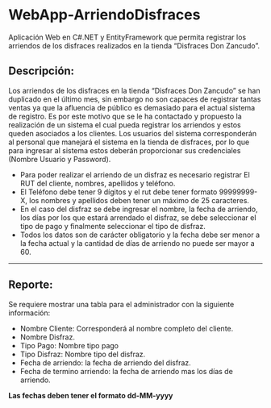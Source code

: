 # WebApp-ArriendoDisfraces
Aplicación Web en C#.NET y EntityFramework que permita registrar los arriendos de los disfraces realizados en la tienda “Disfraces Don Zancudo”.

## Descripción:
Los arriendos de los disfraces en la tienda “Disfraces Don Zancudo” se han duplicado en el último mes, sin embargo no son capaces de registrar tantas ventas ya que la afluencia de público es demasiado para el actual sistema de registro. Es por este motivo que se le ha contactado y propuesto la realización de un sistema el cual pueda registrar los arriendos y estos queden asociados a los clientes.
Los usuarios del sistema corresponderán al personal que manejará el sistema en la tienda de disfraces, por lo que para ingresar al sistema estos deberán proporcionar sus credenciales (Nombre Usuario y Password).

* Para poder realizar el arriendo de un disfraz es necesario registrar El RUT del cliente, nombres, apellidos y teléfono. 
* El Teléfono debe tener 9 dígitos y el rut debe tener formato 99999999-X, los nombres y apellidos deben tener un máximo de 25 caracteres.
* En el caso del disfraz se debe ingresar el nombre, la fecha de arriendo, los días por los que estará arrendado el disfraz, se debe seleccionar el tipo de pago y finalmente seleccionar el tipo de disfraz.
* Todos los datos son de carácter obligatorio y la fecha debe ser menor a la fecha actual  y la cantidad de días de arriendo no puede ser mayor a 60.

-------------------------------------------------------------------------------------------------------------------------------------------------------

## Reporte:
Se requiere mostrar una tabla para el administrador con la siguiente información:
- Nombre Cliente: Corresponderá al nombre completo del cliente.
- Nombre Disfraz.
- Tipo Pago: Nombre tipo pago
- Tipo Disfraz: Nombre tipo del disfraz.
- Fecha de arriendo: la fecha de arriendo del disfraz.
- Fecha de termino arriendo: la fecha de arriendo mas los días de arriendo. 

**Las fechas deben tener el formato dd-MM-yyyy**
